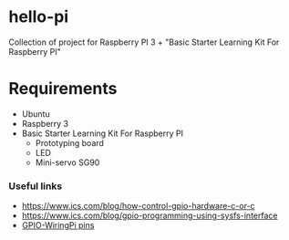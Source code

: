 # hello-pi

Collection of project for Raspberry PI 3 + "Basic Starter Learning Kit For Raspberry PI"

# Requirements

* Ubuntu
* Raspberry 3
* Basic Starter Learning Kit For Raspberry PI
    * Prototyping board
    * LED
    * Mini-servo SG90

### Useful links

* https://www.ics.com/blog/how-control-gpio-hardware-c-or-c
* https://www.ics.com/blog/gpio-programming-using-sysfs-interface
* [GPIO-WiringPi pins](https://pinout.xyz/pinout/wiringpi)
